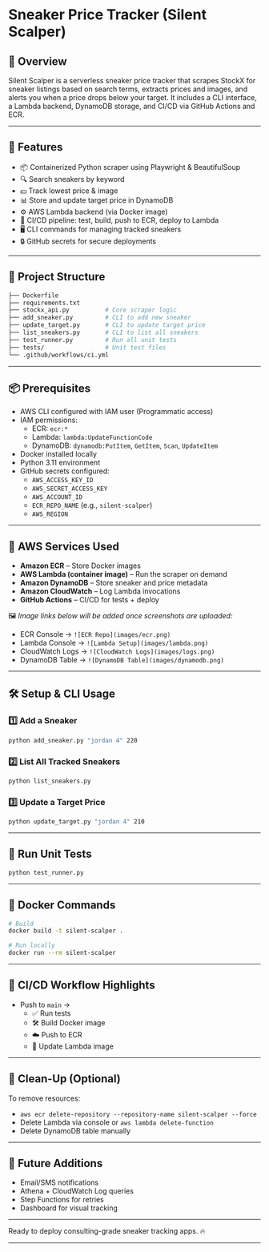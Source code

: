 # Sneaker Price Tracker (Silent Scalper)

## 🧠 Overview
Silent Scalper is a serverless sneaker price tracker that scrapes StockX for sneaker listings based on search terms, extracts prices and images, and alerts you when a price drops below your target. It includes a CLI interface, a Lambda backend, DynamoDB storage, and CI/CD via GitHub Actions and ECR.

---

## 🔧 Features
- 📦 Containerized Python scraper using Playwright & BeautifulSoup
- 🔍 Search sneakers by keyword
- 💵 Track lowest price & image
- 📊 Store and update target price in DynamoDB
- ⚙️ AWS Lambda backend (via Docker image)
- 📜 CI/CD pipeline: test, build, push to ECR, deploy to Lambda
- 🖥️ CLI commands for managing tracked sneakers
- 🔒 GitHub secrets for secure deployments

---

## 📁 Project Structure
```bash
├── Dockerfile
├── requirements.txt
├── stockx_api.py          # Core scraper logic
├── add_sneaker.py         # CLI to add new sneaker
├── update_target.py       # CLI to update target price
├── list_sneakers.py       # CLI to list all sneakers
├── test_runner.py         # Run all unit tests
├── tests/                 # Unit test files
└── .github/workflows/ci.yml
```

---

## 📦 Prerequisites
- AWS CLI configured with IAM user (Programmatic access)
- IAM permissions:
  - ECR: `ecr:*`
  - Lambda: `lambda:UpdateFunctionCode`
  - DynamoDB: `dynamodb:PutItem`, `GetItem`, `Scan`, `UpdateItem`
- Docker installed locally
- Python 3.11 environment
- GitHub secrets configured:
  - `AWS_ACCESS_KEY_ID`
  - `AWS_SECRET_ACCESS_KEY`
  - `AWS_ACCOUNT_ID`
  - `ECR_REPO_NAME` (e.g., `silent-scalper`)
  - `AWS_REGION`

---

## 🚀 AWS Services Used
- **Amazon ECR** – Store Docker images
- **AWS Lambda (container image)** – Run the scraper on demand
- **Amazon DynamoDB** – Store sneaker and price metadata
- **Amazon CloudWatch** – Log Lambda invocations
- **GitHub Actions** – CI/CD for tests + deploy

🖼️ *Image links below will be added once screenshots are uploaded:*
- ECR Console → `![ECR Repo](images/ecr.png)`
- Lambda Console → `![Lambda Setup](images/lambda.png)`
- CloudWatch Logs → `![CloudWatch Logs](images/logs.png)`
- DynamoDB Table → `![DynamoDB Table](images/dynamodb.png)`

---

## 🛠️ Setup & CLI Usage

### 1️⃣ Add a Sneaker
```bash
python add_sneaker.py "jordan 4" 220
```

### 2️⃣ List All Tracked Sneakers
```bash
python list_sneakers.py
```

### 3️⃣ Update a Target Price
```bash
python update_target.py "jordan 4" 210
```

---

## 🧪 Run Unit Tests
```bash
python test_runner.py
```

---

## 🐳 Docker Commands
```bash
# Build
docker build -t silent-scalper .

# Run locally
docker run --rm silent-scalper
```

---

## 🔁 CI/CD Workflow Highlights
- Push to `main` →
  - ✅ Run tests
  - 🛠 Build Docker image
  - ☁️ Push to ECR
  - 🚀 Update Lambda image

---

## 🧼 Clean-Up (Optional)
To remove resources:
- `aws ecr delete-repository --repository-name silent-scalper --force`
- Delete Lambda via console or `aws lambda delete-function`
- Delete DynamoDB table manually

---

## 🧠 Future Additions
- Email/SMS notifications
- Athena + CloudWatch Log queries
- Step Functions for retries
- Dashboard for visual tracking

---

Ready to deploy consulting-grade sneaker tracking apps. 🔥

---
